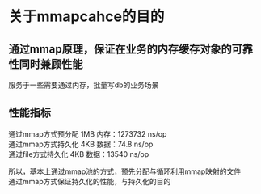 # 关于mmapcahce的目的
## 通过mmap原理，保证在业务的内存缓存对象的可靠性同时兼顾性能
服务于一些需要通过内存，批量写db的业务场景  

## 性能指标
通过mmap方式预分配 1MB 内存：1273732 ns/op  
通过mmap方式持久化 4KB 数据：74.8 ns/op  
通过file方式持久化 4KB 数据：13540 ns/op  

所以，基本上通过mmap池的方式，预先分配与循环利用mmap映射的文件  
通过mmap方式保证持久化的性能，与持久化的目的  